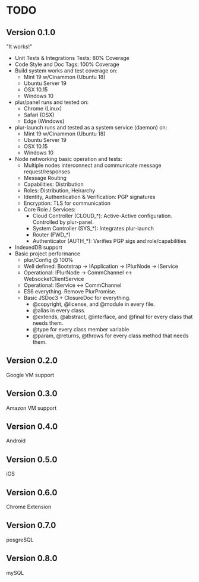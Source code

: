 TODO
====

Version 0.1.0
-------------
"It works!"
* Unit Tests & Integrations Tests: 80% Coverage
* Code Style and Doc Tags: 100% Coverage
* Build system works and test coverage on:
  * Mint 19 w/Cinammon (Ubuntu 18)
  * Ubuntu Server 19
  * OSX 10.15
  * Windows 10
* plur/panel runs and tested on:
  * Chrome (Linux)
  * Safari (OSX)
  * Edge (Windows)
* plur-launch runs and tested as a system service (daemon) on:
  * Mint 19 w/Cinammon (Ubuntu 18)
  * Ubuntu Server 19
  * OSX 10.15
  * Windows 10
* Node networking basic operation and tests:
  * Multiple nodes interconnect and communicate message request/responses
  * Message Routing
  * Capabilities: Distribution
  * Roles: Distribution, Heirarchy
  * Identity, Authentication & Verification: PGP signatures
  * Encryption: TLS for communication
  * Core Role / Services:
    * Cloud Controller (CLOUD_*): Active-Active configuration. Controlled by plur-panel.
    * System Controller (SYS_*): Integrates plur-launch
    * Router (FWD_*)
    * Authenticator (AUTH_*): Verifies PGP sigs and role/capabilities
* IndexedDB support
* Basic project performance
  * plur/Config @ 100%
  * Well defined: Bootstrap -> IApplication -> IPlurNode -> IService
  * Operational: IPlurNode -> CommChannel <-> WebsocketClientService
  * Operational: IService <-> CommChannel
  * ES6 everything. Remove PlurPromise.
  * Basic JSDoc3 + ClosureDoc for everything.
    * @copyright, @license, and @module in every file.
    * @alias in every class.
    * @extends, @abstract, @interface, and @final for every class that needs them.
    * @type for every class member variable
    * @param, @returns, @throws for every class method that needs them.

Version 0.2.0
-------------
Google VM support

Version 0.3.0
-------------
Amazon VM support

Version 0.4.0
-------------
Android

Version 0.5.0
-------------
iOS

Version 0.6.0
-------------
Chrome Extension

Version 0.7.0
-------------
posgreSQL

Version 0.8.0
-------------
mySQL





